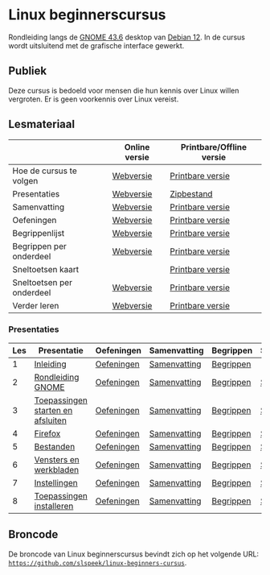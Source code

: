 # Linux beginnerscursus
Rondleiding langs de [GNOME 43.6](https://help.gnome.org/) desktop van [Debian 12](https://debian.org). In de cursus wordt uitsluitend met de grafische interface gewerkt.

## Publiek
Deze cursus is bedoeld voor mensen die hun kennis over Linux willen vergroten. Er is geen voorkennis over Linux vereist.

## Lesmateriaal

| |Online versie|Printbare/Offline versie|
|----|-------|-------------|
|Hoe de cursus te volgen|[Webversie](https://slspeek.github.io/linux-beginners-cursus/hoe-de-cursus-te-volgen.html)|[Printbare versie](https://github.com/slspeek/linux-beginners-cursus/releases/latest/download/hoe-de-cursus-te-volgen.pdf)|
|Presentaties| [Webversie](#presentaties) |[Zipbestand](https://github.com/slspeek/linux-beginners-cursus/releases/latest/download/presentatie.zip) |
|Samenvatting| [Webversie](https://slspeek.github.io/linux-beginners-cursus/samenvatting.html)| [Printbare versie](https://github.com/slspeek/linux-beginners-cursus/releases/latest/download/samenvatting.pdf)|
|Oefeningen| [Webversie](https://slspeek.github.io/linux-beginners-cursus/oefeningen.html) |[Printbare versie](https://github.com/slspeek/linux-beginners-cursus/releases/latest/download/oefeningen.pdf)|
|Begrippenlijst| [Webversie](https://slspeek.github.io/linux-beginners-cursus/begrippen.html) |[Printbare versie](https://github.com/slspeek/linux-beginners-cursus/releases/latest/download/begrippen.pdf)|
|Begrippen per onderdeel|[Webversie](https://slspeek.github.io/linux-beginners-cursus/begrippen-per-onderdeel.html)|[Printbare versie](https://github.com/slspeek/linux-beginners-cursus/releases/latest/download/begrippen-per-onderdeel.pdf)|
|Sneltoetsen kaart| | [Printbare versie](https://github.com/slspeek/debian-gnome-sneltoetsen/releases/latest/download/debian-gnome-sneltoetsen.pdf)|
|Sneltoetsen per onderdeel|[Webversie](https://slspeek.github.io/linux-beginners-cursus/sneltoetsen-per-onderdeel.html)|[Printbare versie](https://github.com/slspeek/linux-beginners-cursus/releases/latest/download/sneltoetsen-per-onderdeel.pdf) |
|Verder leren| [Webversie](https://slspeek.github.io/linux-beginners-cursus/verder-leren.html) |[Printbare versie](https://github.com/slspeek/linux-beginners-cursus/releases/latest/download/verder-leren.pdf)|

### Presentaties

|Les |Presentatie|Oefeningen|Samenvatting|Begrippen|Sneltoetsen|
|----|---------------|---------|---------|--------|-------|
| 1 |[Inleiding](https://slspeek.github.io/linux-beginners-cursus/inleiding.html)|[Oefeningen](https://slspeek.github.io/linux-beginners-cursus/oefeningen.html#inleiding)|[Samenvatting](https://slspeek.github.io/linux-beginners-cursus/samenvatting.html#inleiding)|[Begrippen](https://slspeek.github.io/linux-beginners-cursus/begrippen-per-onderdeel.html#inleiding)||
|2|[Rondleiding GNOME](https://slspeek.github.io/linux-beginners-cursus/rondleiding-gnome.html)|[Oefeningen](https://slspeek.github.io/linux-beginners-cursus/oefeningen.html#rondleiding-gnome)|[Samenvatting](https://slspeek.github.io/linux-beginners-cursus/samenvatting.html#rondleiding-gnome)|[Begrippen](https://slspeek.github.io/linux-beginners-cursus/begrippen-per-onderdeel.html#rondleiding-gnome)|[Sneltoetsen](https://slspeek.github.io/linux-beginners-cursus/sneltoetsen-per-onderdeel.html#rondleiding-gnome)|
|3|[Toepassingen starten en afsluiten](https://slspeek.github.io/linux-beginners-cursus/toepassingen-starten-en-afsluiten.html)|[Oefeningen](https://slspeek.github.io/linux-beginners-cursus/oefeningen.html#toepassingen-starten-en-afsluiten)|[Samenvatting](https://slspeek.github.io/linux-beginners-cursus/samenvatting.html#toepassingen-starten-en-afsluiten)|[Begrippen](https://slspeek.github.io/linux-beginners-cursus/begrippen-per-onderdeel.html#toepassingen-starten-en-afsluiten)|[Sneltoetsen](https://slspeek.github.io/linux-beginners-cursus/sneltoetsen-per-onderdeel.html#toepassingen-starten-en-afsluiten)|
|4|[Firefox](https://slspeek.github.io/linux-beginners-cursus/firefox.html)|[Oefeningen](https://slspeek.github.io/linux-beginners-cursus/oefeningen.html#firefox)|[Samenvatting](https://slspeek.github.io/linux-beginners-cursus/samenvatting.html#firefox)|[Begrippen](https://slspeek.github.io/linux-beginners-cursus/begrippen-per-onderdeel.html#firefox)|[Sneltoetsen](https://slspeek.github.io/linux-beginners-cursus/sneltoetsen-per-onderdeel.html#firefox)|
|5|[Bestanden](https://slspeek.github.io/linux-beginners-cursus/bestanden.html)|[Oefeningen](https://slspeek.github.io/linux-beginners-cursus/oefeningen.html#bestanden)|[Samenvatting](https://slspeek.github.io/linux-beginners-cursus/samenvatting.html#bestanden)|[Begrippen](https://slspeek.github.io/linux-beginners-cursus/begrippen-per-onderdeel.html#bestanden)|[Sneltoetsen](https://slspeek.github.io/linux-beginners-cursus/sneltoetsen-per-onderdeel.html#bestanden)|
|6|[Vensters en werkbladen](https://slspeek.github.io/linux-beginners-cursus/vensters-en-werkbladen.html)|[Oefeningen](https://slspeek.github.io/linux-beginners-cursus/oefeningen.html#vensters-en-werkbladen)|[Samenvatting](https://slspeek.github.io/linux-beginners-cursus/samenvatting.html#vensters-en-werkbladen)|[Begrippen](https://slspeek.github.io/linux-beginners-cursus/begrippen-per-onderdeel.html#vensters-en-werkbladen)|[Sneltoetsen](https://slspeek.github.io/linux-beginners-cursus/sneltoetsen-per-onderdeel.html#vensters-en-werkbladen)|
|7|[Instellingen](https://slspeek.github.io/linux-beginners-cursus/instellingen.html)|[Oefeningen](https://slspeek.github.io/linux-beginners-cursus/oefeningen.html#instellingen)|[Samenvatting](https://slspeek.github.io/linux-beginners-cursus/samenvatting.html#instellingen)|[Begrippen](https://slspeek.github.io/linux-beginners-cursus/begrippen-per-onderdeel.html#instellingen)|[Sneltoetsen](https://slspeek.github.io/linux-beginners-cursus/sneltoetsen-per-onderdeel.html#instellingen)|
|8|[Toepassingen installeren](https://slspeek.github.io/linux-beginners-cursus/toepassingen-installeren.html)|[Oefeningen](https://slspeek.github.io/linux-beginners-cursus/oefeningen.html#toepassingen-installeren)|[Samenvatting](https://slspeek.github.io/linux-beginners-cursus/samenvatting.html#toepassingen-installeren)|[Begrippen](https://slspeek.github.io/linux-beginners-cursus/begrippen-per-onderdeel.html#toepassingen-installeren)|[Sneltoetsen](https://slspeek.github.io/linux-beginners-cursus/sneltoetsen-per-onderdeel.html#toepassingen-installeren)|

## Broncode
De broncode van Linux beginnerscursus bevindt zich op het volgende URL: [```https://github.com/slspeek/linux-beginners-cursus```](https://github.com/slspeek/linux-beginners-cursus).

